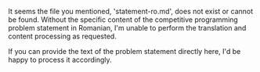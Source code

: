 It seems the file you mentioned, 'statement-ro.md', does not exist or cannot be found. Without the specific content of the competitive programming problem statement in Romanian, I'm unable to perform the translation and content processing as requested.

If you can provide the text of the problem statement directly here, I'd be happy to process it accordingly.
